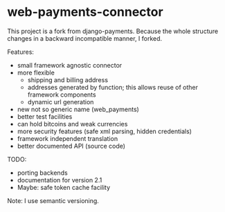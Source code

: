 web-payments-connector
======================

This project is a fork from django-payments.
Because the whole structure changes in a
backward incompatible manner, I forked.

Features:
* small framework agnostic connector
* more flexible
  * shipping and billing address
  * addresses generated by function; this allows reuse of other framework components
  * dynamic url generation
* new not so generic name (web_payments)
* better test facilities
* can hold bitcoins and weak currencies
* more security features (safe xml parsing, hidden credentials)
* framework independent translation
* better documented API (source code)

TODO:
* porting backends
* documentation for version 2.1
* Maybe: safe token cache facility

Note: I use semantic versioning.
